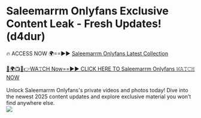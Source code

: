 # Saleemarrm Onlyfans Exclusive Content Leak - Fresh Updates! (d4dur)

🔥 ACCESS NOW 🌍==►► <a href="https://tinyurl.com/kvy9nzfs" rel="nofollow">Saleemarrm Onlyfans Latest Collection</a>
<br><br>
[🔴🌍📺📱👉WA𝚃CH Now==►► CLICK HERE TO Saleemarrm Onlyfans 𝚆𝙰𝚃𝙲𝙷 NOW](https://tinyurl.com/kvy9nzfs)
<br><br>
Unlock Saleemarrm Onlyfans's private videos and photos today! Dive into the newest 2025 content updates and explore exclusive material you won’t find anywhere else.
<br>
<a href="https://tinyurl.com/kvy9nzfs" rel="nofollow" data-target="animated-image.originalLink"><img src="https://camo.githubusercontent.com/8a4f000d20f83aca3bf7ec5f350d767afa0574a8a352519fd8cfa583a6f93a33/68747470733a2f2f692e696d6775722e636f6d2f644a486b345a712e676966" data-canonical-src="https://i.imgur.com/dJHk4Zq.gif" style="max-width: 100%; display: inline-block;" data-target="animated-image.originalImage"></a>
<br>
